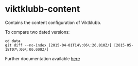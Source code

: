 # viktklubb-content
Contains the content configuration of Viktklubb.

To compare two dated versions:

    cd data
    git diff --no-index [2015-04-01T14\:06\:26.810Z/] [2015-05-18T07\:00\:00.000Z/]


Further documentation available [here](https://github.schibsted.io/viktklubb/viktklubb-web/blob/develop/docs/campaign.md)
